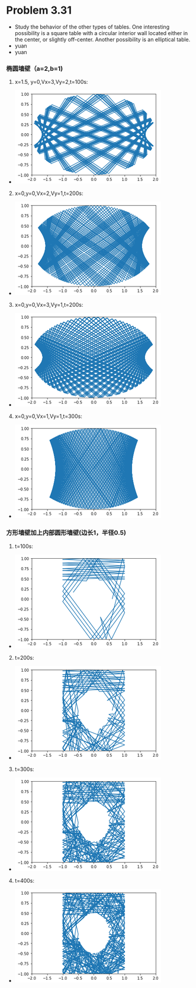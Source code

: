 # Problem 3.31
- Study the behavior of the other types of tables. One interesting possibility is a square table with a circular interior wall located either in the center, or slightly off-center. Another possibility is an elliptical table.
- yuan
- yuan 
### 椭圆墙壁（a=2,b=1)
1. x=1.5, y=0,Vx=3,Vy=2,t=100s:
- ![](https://github.com/HollandChen/Computational_Physics_N2015301020067/blob/master/Exercise%2009/material/100%2C-1.50%2C32.png)
2. x=0,y=0,Vx=2,Vy=1,t=200s:
- ![](https://github.com/HollandChen/Computational_Physics_N2015301020067/blob/master/Exercise%2009/material/200%2C00%2C21.png)
3. x=0,y=0,Vx=3,Vy=1,t=200s:
- ![](https://github.com/HollandChen/Computational_Physics_N2015301020067/blob/master/Exercise%2009/material/200%2C00%2C31.png)
4. x=0,y=0,Vx=1,Vy=1,t=300s:
- ![](https://github.com/HollandChen/Computational_Physics_N2015301020067/blob/master/Exercise%2009/material/300s%2C00%2C11.png)

### 方形墙壁加上内部圆形墙壁(边长1，半径0.5)
1. t=100s:
- ![](https://github.com/HollandChen/Computational_Physics_N2015301020067/blob/master/Exercise%2009/material/100squre.png)
2. t=200s:
- ![](https://github.com/HollandChen/Computational_Physics_N2015301020067/blob/master/Exercise%2009/material/200squre.png)
3. t=300s:
- ![](https://github.com/HollandChen/Computational_Physics_N2015301020067/blob/master/Exercise%2009/material/300squre.png)
4. t=400s:
- ![](https://github.com/HollandChen/Computational_Physics_N2015301020067/blob/master/Exercise%2009/material/400squre.png)
